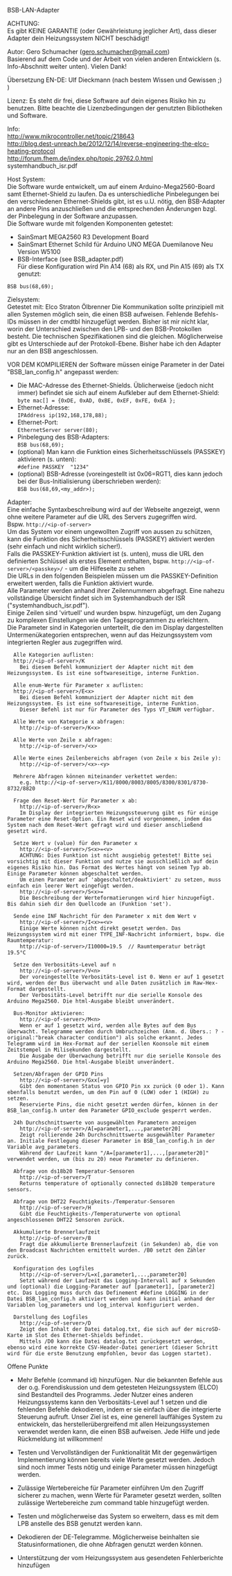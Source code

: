 BSB-LAN-Adapter

ACHTUNG:  
      Es gibt KEINE GARANTIE (oder Gewährleistung jeglicher Art), dass dieser Adapter dein Heizungssystem NICHT beschädigt!

Autor:	Gero Schumacher (gero.schumacher@gmail.com)  
      Basierend auf dem Code und der Arbeit von vielen anderen Entwicklern (s. Info-Abschnitt weiter unten). Vielen Dank!

Übersetzung EN-DE: Ulf Dieckmann (nach bestem Wissen und Gewissen ;) )

Lizenz:
	Es steht dir frei, diese Software auf dein eigenes Risiko hin zu benutzen. Bitte beachte die Lizenzbedingungen der genutzten Bibliotheken und Software.

Info:  
      http://www.mikrocontroller.net/topic/218643  
      http://blog.dest-unreach.be/2012/12/14/reverse-engineering-the-elco-heating-protocol  
      http://forum.fhem.de/index.php/topic,29762.0.html  
      systemhandbuch_isr.pdf

Host System:  
Die Software wurde entwickelt, um auf einem Arduino-Mega2560-Board samt Ethernet-Shield zu laufen. Da es unterschiedliche Pinbelegungen bei den verschiedenen Ethernet-Shields gibt, ist es u.U. nötig, den BSB-Adapter an andere Pins anzuschließen und die entsprechenden Änderungen bzgl. der Pinbelegung in der Software anzupassen.  
Die Software wurde mit folgenden Komponenten getestet:        
- SainSmart MEGA2560 R3 Development Board  
- SainSmart Ethernet Schild für Arduino UNO MEGA Duemilanove Neu Version W5100  
- BSB-Interface (see BSB_adapter.pdf)  
Für diese Konfiguration wird Pin A14 (68) als RX, und Pin A15 (69) als TX genutzt:

`BSB bus(68,69);`
      
Zielsystem:  
      Getestet mit: Elco Straton Ölbrenner
	Die Kommunikation sollte prinzipiell mit allen Systemen möglich sein, die einen BSB aufweisen.
	Fehlende Befehls-IDs müssen in der cmdtbl hinzugefügt werden.
	Bisher ist mir nicht klar, worin der Unterschied zwischen den LPB- und den BSB-Protokollen besteht. Die technischen Spezifikationen sind die gleichen. Möglicherweise gibt es Unterschiede auf der Protokoll-Ebene. Bisher habe ich den Adapter nur an den BSB angeschlossen.
    
VOR DEM KOMPILIEREN der Software müssen einige Parameter in der Datei "BSB_lan_config.h" angepasst werden:  
- Die MAC-Adresse des Ethernet-Shields. Üblicherweise (jedoch nicht immer) befindet sie sich auf einem Aufkleber auf dem Ethernet-Shield:  
  `byte mac[] = {0xDE, 0xAD, 0xBE, 0xEF, 0xFE, 0xEA };`  
- Ethernet-Adresse:  
  `IPAddress ip(192,168,178,88);`  
- Ethernet-Port:  
  `EthernetServer server(80);`  
- Pinbelegung des BSB-Adapters:  
  `BSB bus(68,69);`  
- (optional) Man kann die Funktion eines Sicherheitsschlüssels (PASSKEY) aktivieren (s. unten):  
  `#define PASSKEY  "1234"`  
- (optional) BSB-Adresse (voreingestellt ist 0x06=RGT1, dies kann jedoch bei der Bus-Initialisierung überschrieben werden):  
  `BSB bus(68,69,<my_addr>);`  
        
Adapter:  
      Eine einfache Syntaxbeschreibung wird auf der Webseite angezeigt, wenn ohne weitere Parameter auf die URL des Servers zugegriffen wird.  
      Bspw. `http://<ip-of-server>`  
      Um das System vor einem ungewollten Zugriff von aussen zu schützen, kann die Funktion des Sicherheitsschlüssels (PASSKEY) aktiviert werden (sehr einfach und nicht wirklich sicher!).  
      Falls die PASSKEY-Funktion aktiviert ist (s. unten), muss die URL den definierten Schlüssel als erstes Element enthalten,
      bspw. `http://<ip-of-server>/<passkey>/`    - um die Hilfeseite zu sehen  
      Die URLs in den folgenden Beispielen müssen um die PASSKEY-Definition erweitert werden, falls die Funktion aktiviert wurde.  
      Alle Parameter werden anhand ihrer Zeilennummern abgefragt. Eine nahezu vollständige Übersicht findet sich im Systemhandbuch der ISR ("systemhandbuch_isr.pdf").  
      Einige Zeilen sind 'virtuell' und wurden bspw. hinzugefügt, um den Zugang zu komplexen Einstellungen wie den Tagesprogrammen zu erleichtern.  
      Die Parameter sind in Kategorien unterteilt, die den im Display dargestellten Untermenükategorien entsprechen, wenn auf das Heizungssystem vom integrierten Regler aus zugegriffen wird.  

      Alle Kategorien auflisten:
      http://<ip-of-server>/K
        Bei diesem Befehl kommuniziert der Adapter nicht mit dem Heizungssystem. Es ist eine softwareseitige, interne Funktion.

      Alle enum-Werte für Parameter x auflisten:
      http://<ip-of-server>/E<x>
        Bei diesem Befehl kommuniziert der Adapter nicht mit dem Heizungssystem. Es ist eine softwareseitige, interne Funktion.
        Dieser Befehl ist nur für Parameter des Typs VT_ENUM verfügbar.

      Alle Werte von Kategorie x abfragen: 
        http://<ip-of-server>/K<x>

      Alle Werte von Zeile x abfragen:
        http://<ip-of-server>/<x>

      Alle Werte eines Zeilenbereichs abfragen (von Zeile x bis Zeile y):
        http://<ip-of-server>/<x>-<y>

      Mehrere Abfragen können miteinander verkettet werden:
        e.g. http://<ip-of-server>/K11/8000/8003/8005/8300/8301/8730-8732/8820

      Frage den Reset-Wert für Parameter x ab:
        http://<ip-of-server>/R<x>
        Im Display der integrierten Heizungssteuerung gibt es für einige Parameter eine Reset-Option. Ein Reset wird vorgenommen, indem das System nach dem Reset-Wert gefragt wird und dieser anschließend gesetzt wird.

      Setze Wert v (value) für den Parameter x
        http://<ip-of-server>/S<x>=<v>
        ACHTUNG: Dies Funktion ist nicht ausgiebig getestet! Bitte sei vorsichtig mit dieser Funktion und nutze sie ausschließlich auf dein eigenes Risiko hin. Das Format des Wertes hängt von seinem Typ ab. Einige Parameter können abgeschaltet werden. 
        Um einen Parameter auf 'abgeschaltet/deaktiviert' zu setzen, muss einfach ein leerer Wert eingefügt werden.
        http://<ip-of-server>/S<x>=
        Die Beschreibung der Werteformatierungen wird hier hinzugefügt. Bis dahin sieh dir den Quellcode an (Funktion 'set').
         
      Sende eine INF Nachricht für den Parameter x mit dem Wert v
        http://<ip-of-server>/I<x>=<v>
        Einige Werte können nicht direkt gesetzt werden. Das Heizungssystem wird mit einer TYPE_INF-Nachricht informiert, bspw. die Raumtemperatur:
        http://<ip-of-server>/I10000=19.5  // Raumtemperatur beträgt 19.5°C

      Setze den Verbositäts-Level auf n
        http://<ip-of-server>/V<n>
        Der voreingestellte Verbositäts-Level ist 0. Wenn er auf 1 gesetzt wird, werden der Bus überwacht und alle Daten zusätzlich im Raw-Hex-Format dargestellt.
        Der Verbositäts-Level betrifft nur die serielle Konsole des Arduino Mega2560. Die html-Ausgabe bleibt unverändert.

      Bus-Monitor aktivieren:
        http://<ip-of-server>/M<n>
        Wenn er auf 1 gesetzt wird, werden alle Bytes auf dem Bus überwacht. Telegramme werden durch Umbruchzeichen (Anm. d. Übers.: ? - original:"break character condition") als solche erkannt. Jedes Telegramm wird im Hex-Format auf der seriellen Koonsole mit einem Zeitstempel in Milisekunden dargestellt.
        Die Ausgabe der Überwachung betrifft nur die serielle Konsole des Arduino Mega2560. Die html-Ausgabe bleibt unverändert.
        
      Setzen/Abfragen der GPIO Pins
        http://<ip-of-server>/Gxx[=y]
        Gibt den momentanen Status von GPIO Pin xx zurück (0 oder 1). Kann ebenfalls benutzt werden, um den Pin auf 0 (LOW) oder 1 (HIGH) zu setzen. 
        Reservierte Pins, die nicht gesetzt werden dürfen, können in der BSB_lan_config.h unter dem Parameter GPIO_exclude gesperrt werden.
      
      24h Durchschnittswerte von ausgewählten Parametern anzeigen
        http://<ip-of-server>/A[=parameter1,...,parameter20]
        Zeigt rollierende 24h Durchschnittswerte ausgewählter Parameter an. Initiale Festlegung dieser Parameter in BSB_lan_config.h in der Variable avg_parameters.
        Während der Laufzeit kann "/A=[parameter1],...,[parameter20]" verwendet werden, um (bis zu 20) neue Parameter zu definieren.
      
      Abfrage von ds18b20 Temperatur-Sensoren
        http://<ip-of-server>/T
        Returns temperature of optionally connected ds18b20 temperature sensors.
        
      Abfrage von DHT22 Feuchtigkeits-/Temperatur-Sensoren
        http://<ip-of-server>/H
        Gibt die Feuchtigkeits-/Temperaturwerte von optional angeschlossenen DHT22 Sensoren zurück.
      
      Akkumulierte Brennerlaufzeit
        http://<ip-of-server>/B
        Fragt die akkumulierte Brennerlaufzeit (in Sekunden) ab, die von den Broadcast Nachrichten ermittelt wurden. /B0 setzt den Zähler zurück.

      Konfiguration des Logfiles
        http://<ip-of-server>/L=x[,parameter1,...,parameter20]
        Setzt während der Laufzeit das Logging-Intervall auf x Sekunden und (optional) die Logging-Parameter auf [parameter1], [parameter2] etc. Das Logging muss durch das Definement #define LOGGING in der Datei BSB_lan_config.h aktiviert werden und kann initial anhand der Variablen log_parameters und log_interval konfiguriert werden.

      Darstellung des Logfiles
        http://<ip-of-server>/D
        Zeigt den Inhalt der Datei datalog.txt, die sich auf der microSD-Karte im Slot des Ethernet-Shields befindet. 
        Mittels /D0 kann die Datei datalog.txt zurückgesetzt werden, ebenso wird eine korrekte CSV-Header-Datei generiert (dieser Schritt wird für die erste Benutzung empfohlen, bevor das Loggen startet).

Offene Punkte
- Mehr Befehle (command id) hinzufügen.
          Nur die bekannten Befehle aus der o.g. Forendiskussion und dem getesteten Heizungssystem (ELCO) sind Bestandteil des Programms.
          Jeder Nutzer eines anderen Heizungssystems kann den Verbositäts-Level auf 1 setzen und die fehlenden Befehle dekodieren, indem er sie einfach über die integrierte Steuerung aufruft.
          Unser Ziel ist es, eine generell lauffähiges System zu entwickeln, das herstellerübergreifend mit allen Heizungssystemen verwendet werden kann, die einen BSB aufweisen. Jede Hilfe und jede Rückmeldung ist willkommen!
          
- Testen und Vervollständigen der Funktionalität
          Mit der gegenwärtigen Implementierung können bereits viele Werte gesetzt werden. Jedoch sind noch immer Tests nötig und einige Parameter müssen hinzgefügt werden.

- Zulässige Wertebereiche für Parameter einführen
          Um den Zugriff sicherer zu machen, wenn Werte für Parameter gesetzt werden, sollten zulässige Wertebereiche zum command table hinzugefügt werden.

- Testen und möglicherweise das System so erweitern, dass es mit dem LPB anstelle des BSB genutzt werden kann.

- Dekodieren der DE-Telegramme. Möglicherweise beinhalten sie Statusinformationen, die ohne Abfragen genutzt werden können.

- Unterstützung der vom Heizungssystem aus gesendeten Fehlerberichte hinzufügen
